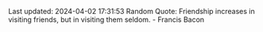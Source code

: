 Last updated: 2024-04-02 17:31:53
Random Quote: Friendship increases in visiting friends, but in visiting them seldom. - Francis Bacon